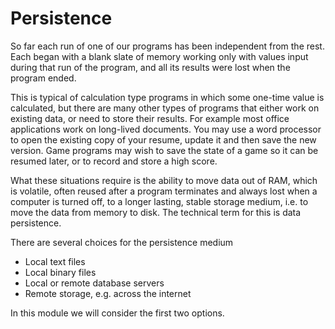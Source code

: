 # Persistence

So far each run of one of our programs has been independent from the
rest. Each began with a blank slate of memory working only with values
input during that run of the program, and all its results were lost when
the program ended.

This is typical of calculation type programs in which some one-time
value is calculated, but there are many other types of programs that
either work on existing data, or need to store their results. For
example most office applications work on long-lived documents. You may
use a word processor to open the existing copy of your resume, update it
and then save the new version. Game programs may wish to save the state
of a game so it can be resumed later, or to record and store a high
score.

What these situations require is the ability to move data out of RAM,
which is volatile, often reused after a program terminates and always
lost when a computer is turned off, to a longer lasting, stable storage
medium, i.e. to move the data from memory to disk. The technical term
for this is data persistence.

There are several choices for the persistence medium

-   Local text files
-   Local binary files
-   Local or remote database servers
-   Remote storage, e.g. across the internet

In this module we will consider the first two options.
